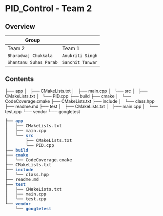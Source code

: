 # PID_Control - Team 2

## Overview

| Group | |
|---| --- |
| Team 2 | Team 1 |
| `Bharadwaj Chukkala` | `Anukriti Singh` |
| `Shantanu Suhas Parab` | `Sanchit Tanwar` |


## Contents
├── app
│   ├── CMakeLists.txt
│   ├── main.cpp
│   └── src
│       ├── CMakeLists.txt
│       └── PID.cpp
├── build
├── cmake
│   └── CodeCoverage.cmake
├── CMakeLists.txt
├── include
│   └── class.hpp
├── readme.md
├── test
│   ├── CMakeLists.txt
│   ├── main.cpp
│   └── test.cpp
└── vendor
    └── googletest

<pre>├── <font color="#3465A4"><b>app</b></font>
│   ├── CMakeLists.txt
│   ├── main.cpp
│   └── <font color="#3465A4"><b>src</b></font>
│       ├── CMakeLists.txt
│       └── PID.cpp
├── <font color="#3465A4"><b>build</b></font>
├── <font color="#3465A4"><b>cmake</b></font>
│   └── CodeCoverage.cmake
├── CMakeLists.txt
├── <font color="#3465A4"><b>include</b></font>
│   └── class.hpp
├── readme.md
├── <font color="#3465A4"><b>test</b></font>
│   ├── CMakeLists.txt
│   ├── main.cpp
│   └── test.cpp
└── <font color="#3465A4"><b>vendor</b></font>
    └── <font color="#3465A4"><b>googletest</b></font>
</pre>

